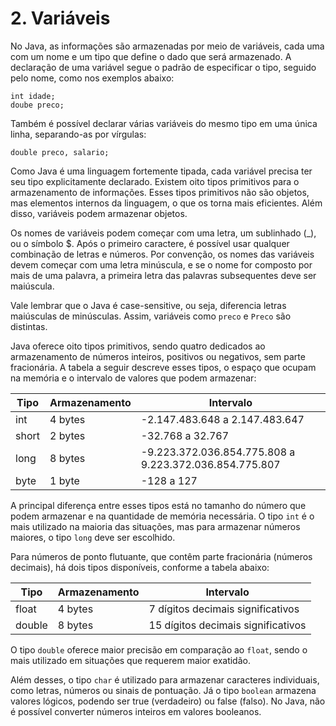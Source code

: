 # 2. Variáveis

No Java, as informações são armazenadas por meio de variáveis, cada uma com um nome e um tipo que define o dado que será armazenado. A declaração de uma variável segue o padrão de especificar o tipo, seguido pelo nome, como nos exemplos abaixo:

```
int idade;
doube preco;
```

Também é possível declarar várias variáveis do mesmo tipo em uma única linha, separando-as por vírgulas:

```
double preco, salario;
```

Como Java é uma linguagem fortemente tipada, cada variável precisa ter seu tipo explicitamente declarado. Existem oito tipos primitivos para o armazenamento de informações. Esses tipos primitivos não são objetos, mas elementos internos da linguagem, o que os torna mais eficientes. Além disso, variáveis podem armazenar objetos.

Os nomes de variáveis podem começar com uma letra, um sublinhado (_), ou o símbolo $. Após o primeiro caractere, é possível usar qualquer combinação de letras e números. Por convenção, os nomes das variáveis devem começar com uma letra minúscula, e se o nome for composto por mais de uma palavra, a primeira letra das palavras subsequentes deve ser maiúscula.

Vale lembrar que o Java é case-sensitive, ou seja, diferencia letras maiúsculas de minúsculas. Assim, variáveis como `preco` e `Preco` são distintas.

Java oferece oito tipos primitivos, sendo quatro dedicados ao armazenamento de números inteiros, positivos ou negativos, sem parte fracionária. A tabela a seguir descreve esses tipos, o espaço que ocupam na memória e o intervalo de valores que podem armazenar:

| Tipo  | Armazenamento | Intervalo                                              |
| ----- | ------------- | ------------------------------------------------------ |
| int   | 4 bytes       | -2.147.483.648 a 2.147.483.647                         |
| short | 2 bytes       | -32.768 a 32.767                                       |
| long  | 8 bytes       | -9.223.372.036.854.775.808 a 9.223.372.036.854.775.807 |
| byte  | 1 byte        | -128 a 127                                             |

A principal diferença entre esses tipos está no tamanho do número que podem armazenar e na quantidade de memória necessária. O tipo `int` é o mais utilizado na maioria das situações, mas para armazenar números maiores, o tipo `long` deve ser escolhido.

Para números de ponto flutuante, que contêm parte fracionária (números decimais), há dois tipos disponíveis, conforme a tabela abaixo:

| Tipo   | Armazenamento | Intervalo                          |
| ------ | ------------- | ---------------------------------- |
| float  | 4 bytes       | 7 dígitos decimais significativos  |
| double | 8 bytes       | 15 dígitos decimais significativos |

O tipo `double` oferece maior precisão em comparação ao `float`, sendo o mais utilizado em situações que requerem maior exatidão.

Além desses, o tipo `char` é utilizado para armazenar caracteres individuais, como letras, números ou sinais de pontuação. Já o tipo `boolean` armazena valores lógicos, podendo ser true (verdadeiro) ou false (falso). No Java, não é possível converter números inteiros em valores booleanos.
